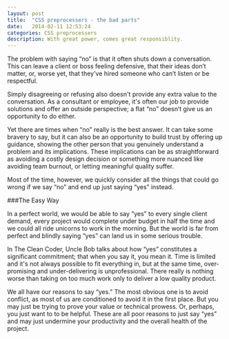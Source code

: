 ```yaml
---
layout: post
title:  "CSS preprocessers - the bad parts"
date:   2014-02-11 12:53:24
categories: CSS preprocessers
description: With great power, comes great responsiblity.
---
```


The problem with saying “no” is that it often shuts down a conversation. This can leave a client or boss feeling defensive, that their ideas don’t matter, or, worse yet, that they’ve hired someone who can’t listen or be respectful. 

Simply disagreeing or refusing also doesn't provide any extra value to the conversation. As a consultant or employee, it's often our job to provide solutions and offer an outside perspective; a flat “no” doesn’t give us an opportunity to do either.

Yet there are times when “no” really is the best answer. It can take some bravery to say, but it can also be an opportunity to build trust by offering up guidance, showing the other person that you genuinely understand a problem and its implications. These implications can be as straightforward as avoiding a costly design decision or something more nuanced like avoiding team burnout, or letting meaningful quality suffer.

Most of the time, however, we quickly consider all the things that could go wrong if we say “no” and end up just saying “yes” instead.

###The Easy Way

In a perfect world, we would be able to say “yes” to every single client demand, every project would complete under budget in half the time and we could all ride unicorns to work in the morning. But the world is far from perfect and blindly saying “yes” can land us in some serious trouble.

In The Clean Coder, Uncle Bob talks about how “yes” constitutes a significant commitment; that when you say it, you mean it. Time is limited and it's not always possible to fit everything in, but at the same time, over-promising and under-delivering is unprofessional. There really is nothing worse than taking on too much work only to deliver a low quality product.

We all have our reasons to say “yes.” The most obvious one is to avoid conflict, as most of us are conditioned to avoid it in the first place. But you may just be trying to prove your value or technical prowess. Or, perhaps, you just want to to be helpful. These are all poor reasons to just say “yes” and may just undermine your productivity and the overall health of the project.
